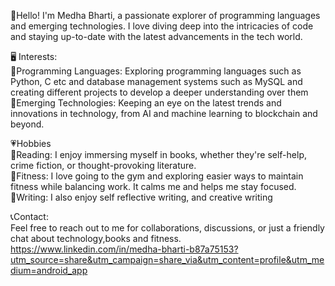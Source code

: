 👋Hello! I'm Medha Bharti, a passionate explorer of programming languages and emerging technologies. I love diving deep into the intricacies of code and staying up-to-date with the latest advancements in the tech world.
<br>

🖥 Interests:
<br>
💫Programming Languages: 
Exploring programming languages such as Python, C etc and database management systems such as MySQL and creating different projects to develop a deeper understanding over them
<br>
💫Emerging Technologies: 
Keeping an eye on the latest trends and innovations in technology, from AI and machine learning to blockchain and beyond.
<br>

💗Hobbies
<br>
💫Reading:
I enjoy immersing myself in books, whether they're self-help, crime fiction, or thought-provoking literature.
<br>
💫Fitness:
I love going to the gym and exploring easier ways to maintain fitness while balancing work. It calms me and helps me stay focused.
<br>
💫Writing:
I also enjoy self reflective writing, and creative writing
<br>

📞Contact:
<br>
Feel free to reach out to me for collaborations, discussions, or just a friendly chat about technology,books and fitness.
<br>
https://www.linkedin.com/in/medha-bharti-b87a75153?utm_source=share&utm_campaign=share_via&utm_content=profile&utm_medium=android_app
